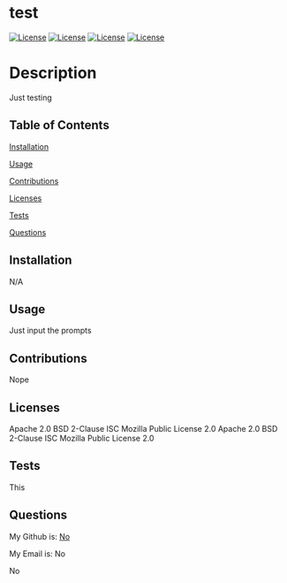 # test
  [![License](https://img.shields.io/badge/License-Apache_2.0-blue.svg)](https://opensource.org/licenses/Apache-2.0) [![License](https://img.shields.io/badge/License-BSD_2--Clause-orange.svg)](https://opensource.org/licenses/BSD-2-Clause) [![License](https://img.shields.io/badge/License-ISC-blue.svg)](https://opensource.org/licenses/ISC) [![License](https://img.shields.io/badge/License-MPL_2.0-brightgreen.svg)](https://opensource.org/licenses/MPL-2.0) 

# Description

  Just testing

## Table of Contents
  [Installation](#Installation)

  [Usage](#usage)

  [Contributions](#contributions)

  [Licenses](#licenses)

  [Tests](#tests)

  [Questions](#questions)
  
## Installation
  
  N/A
  
## Usage
  
  Just input the prompts
  
## Contributions
  
  Nope
  
## Licenses
  
  Apache 2.0
BSD 2-Clause
ISC
Mozilla Public License 2.0
Apache 2.0
BSD 2-Clause
ISC
Mozilla Public License 2.0


## Tests

  This

## Questions

  My Github is: [No](https://github.com/No)

  My Email is: No

  No
